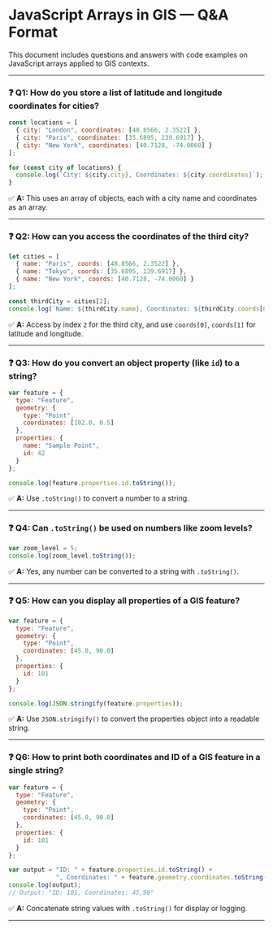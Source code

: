 
# JavaScript Arrays in GIS — Q&A Format

This document includes questions and answers with code examples on JavaScript arrays applied to GIS contexts.

---

### ❓ Q1: How do you store a list of latitude and longitude coordinates for cities?

```javascript
const locations = [
  { city: "London", coordinates: [48.8566, 2.3522] },
  { city: "Paris", coordinates: [35.6895, 139.6917] },
  { city: "New York", coordinates: [40.7128, -74.0060] }
];

for (const city of locations) {
  console.log(`City: ${city.city}, Coordinates: ${city.coordinates}`);
}
```
✅ **A:** This uses an array of objects, each with a city name and coordinates as an array.

---

### ❓ Q2: How can you access the coordinates of the third city?

```javascript
let cities = [
  { name: "Paris", coords: [48.8566, 2.3522] },
  { name: "Tokyo", coords: [35.6895, 139.6917] },
  { name: "New York", coords: [40.7128, -74.0060] }
];

const thirdCity = cities[2];
console.log(`Name: ${thirdCity.name}, Coordinates: ${thirdCity.coords[0]}, ${thirdCity.coords[1]}`);
```
✅ **A:** Access by index `2` for the third city, and use `coords[0]`, `coords[1]` for latitude and longitude.

---

### ❓ Q3: How do you convert an object property (like `id`) to a string?

```javascript
var feature = {
  type: "Feature",
  geometry: {
    type: "Point",
    coordinates: [102.0, 0.5]
  },
  properties: {
    name: "Sample Point",
    id: 42
  }
};

console.log(feature.properties.id.toString());
```
✅ **A:** Use `.toString()` to convert a number to a string.

---

### ❓ Q4: Can `.toString()` be used on numbers like zoom levels?

```javascript
var zoom_level = 5;
console.log(zoom_level.toString());
```
✅ **A:** Yes, any number can be converted to a string with `.toString()`.

---

### ❓ Q5: How can you display all properties of a GIS feature?

```javascript
var feature = {
  type: "Feature",
  geometry: {
    type: "Point",
    coordinates: [45.0, 90.0]
  },
  properties: {
    id: 101
  }
};

console.log(JSON.stringify(feature.properties));
```
✅ **A:** Use `JSON.stringify()` to convert the properties object into a readable string.

---

### ❓ Q6: How to print both coordinates and ID of a GIS feature in a single string?

```javascript
var feature = {
  type: "Feature",
  geometry: {
    type: "Point",
    coordinates: [45.0, 90.0]
  },
  properties: {
    id: 101
  }
};

var output = "ID: " + feature.properties.id.toString() + 
             ", Coordinates: " + feature.geometry.coordinates.toString();
console.log(output); 
// Output: "ID: 101, Coordinates: 45,90"
```
✅ **A:** Concatenate string values with `.toString()` for display or logging.

---
